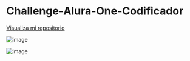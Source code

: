# Challenge-Alura-One-Codificador

<a href="https://abimod.github.io/Challenge-Alura-One-Codificador/">Visualiza mi repositorio</a>

![image](https://user-images.githubusercontent.com/123434310/221290880-bcfaf6c5-2df0-48b9-8c2f-471abf802d33.png)

![image](https://user-images.githubusercontent.com/123434310/221291172-e2a1bfdf-15ee-4760-b339-5e01d7645935.png)
